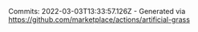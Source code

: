 Commits: 2022-03-03T13:33:57.126Z - Generated via https://github.com/marketplace/actions/artificial-grass
<br>
